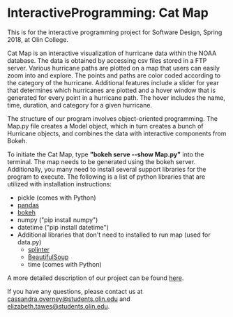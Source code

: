 # InteractiveProgramming: Cat Map
This is for the interactive programming project for Software Design, Spring 2018, at Olin College.

Cat Map is an interactive visualization of hurricane data within the NOAA database. The data is obtained by accessing csv files stored in a FTP server. Various hurricane paths are plotted on a map that users can easily zoom into and explore. The points and paths are color coded according to the category of the hurricane. Additional features include a slider for year that determines which hurricanes are plotted and a hover window that is generated for every point in a hurricane path. The hover includes the name, time, duration, and category for a given hurricane. 

The structure of our program involves object-oriented programming. The Map.py file creates a Model object, which in turn creates a bunch of Hurricane objects, and combines the data with interactive components from Bokeh. 

To initiate the Cat Map, type __"bokeh serve --show Map.py"__ into the terminal. The map needs to be generated using the bokeh server. Additionally, you many need to install several support libraries for the program to execute. The following is a list of python libraries that are utilized with installation instructions:
- pickle (comes with Python)
- [pandas](https://pandas.pydata.org/) 
- [bokeh](https://bokeh.pydata.org/en/latest/docs/installation.html) 
- numpy ("pip install numpy")
- datetime ("pip install datetime")
- Additional libraries that don't need to installed to run map (used for data.py)
  - [splinter](http://splinter.readthedocs.io/en/latest/install.html)
  - [BeautifulSoup](https://www.crummy.com/software/BeautifulSoup/bs4/doc/#installing-beautiful-soup) 
  - time (comes with Python)

A more detailed description of our project can be found [here](www.goodreads.com).

If you have any questions, please contact us at cassandra.overney@students.olin.edu and elizabeth.tawes@students.olin.edu.
